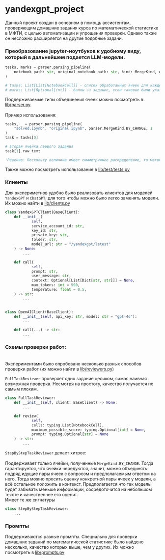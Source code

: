 # yandexgpt_project

Данный проект создан в основном в помощь ассистентам, проверяющим домашние задания курса по математической статистике в МФТИ, с целью автоматизации и упрощения проверки. Однако также он несложно расширяется на другие подобные задачи.

### Преобразование jupyter-ноутбуков к удобному виду, который в дальнейшем подается LLM-модели.

```python
tasks, marks = parser.parsing_pipeline(
    notebook_path: str, original_notebook_path: str, kind: MergeKind, expected_task_count: int
)

# tasks: List[List[NotebookCell]] - список обработанных ячеек для каждого задания.
# marks: List[Optional[int]] - баллы за задание, если таковые были указаны в работе.
```

Поддерживаемые типы объединения ячеек можно посмотреть в [lib/parser.py](lib/parser.py). <br> <br>
Пример использования: <br>

```python
tasks, _ = parser.parsing_pipeline(
    "solved.ipynb", "original.ipynb", parser.MergeKind.BY_CHANGE, 1
)
task = tasks[0]

# вторая ячейка первого задания
task[1].raw_text
```

```python
'Решение: Поскольку величина имеет симметричное распределение, то матожидание равно 0. Давайте проверим это кодом ...'
```

Также можно посмотреть использование в [lib/test/tests.py](test/tests.py)

### Клиенты 

Для экспериметнов удобно было реализовать клиентов для моделей `YandexGPT` и `ChatGPT`, для того чтобы можно было легко
заменять модели. Их можно найти в [lib/clients.py](lib/clients.py)

```python
class YandexGPTClient(BaseClient):
    def __init__(
            self,
            service_account_id: str,
            key_id: str,
            private_key: str,
            folder: str,
            model_url: str = "/yandexgpt/latest"
    ) -> None:
        ...

    def call(
            self,
            prompt: str,
            user_message: str,
            context: Optional[List[Dict[str, str]]] = None,
            max_tokens: int = 500,
            temperature: float = 0.5,
    ) -> str:
        ...


class OpenAIClient(BaseClient):
    def __init__(self, api_key: str, model: str = "gpt-4o"):
        ...

    def call(...) -> str:
        ...
```

### Схемы проверки работ: <br> <br>

Экспериментами было опробовано несколько разных способов проверки работ (их можно найти в [lib/reviewers.py](lib/reviewers.py)) <br>

`FullTaskReviewer` проверяет одно задание целиком, самая наивная возможная проверка. Несмотря на простоту, качество получается не самым плохим.

```python
class FullTaskReviewer:
    def __init__(self, client: BaseClient) -> None:
        ...

    def review(
            self,
            cells: typing.List[NotebookCell],
            maximum_possible_score: typing.Optional[int] = None,
            prompt: typing.Optional[str] = None
    ) -> str:
        ...
```

`StepByStepTaskReviewer` делает хитрее: <br> <br> 
Поддерживает только ячейки, полученные `MergeKind.BY_CHANGE`. Тогда гарантируется, что ячейки чередуются, значит, можно объединять подряд идущие пары ячеек с вопросом и предполагаемым ответом на него.
Тогда можно просить оценку конкретной пары ячеек у модели, а всё остальное положить в контекст. Предполагается что так модель будет забывать меньше информации, сосредоточится на небольшом тексте и качественнее его оценит. <br>
Имеет те же сигнатуры <br>
```python
class StepByStepTaskReviewer:
    ...
```

### Промпты

Поддерживаются разные промпты. Специально для проверки домашних заданий по математической статистике было найдено несколько, качество которых выше, чем у других.
Их можно посмотреть в [lib/prompts.py](lib/prompts.py)
